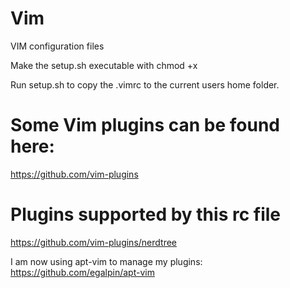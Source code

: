 # Vim
VIM configuration files

Make the setup.sh executable with chmod +x

Run setup.sh to copy the .vimrc to the current users home folder.

# Some Vim plugins can be found here:  
https://github.com/vim-plugins  

# Plugins supported by this rc file  
https://github.com/vim-plugins/nerdtree

I am now using apt-vim to manage my plugins:  
https://github.com/egalpin/apt-vim

